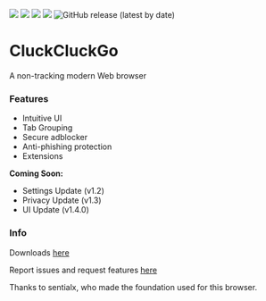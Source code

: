 <a href="https://github.com/Cohejh/CluckCluckGo/releases"><img src="https://img.shields.io/github/downloads/COHEJH/CluckCluckGo/total?style=for-the-badge"></a>
<img src="https://img.shields.io/github/languages/count/Cohejh/CluckCluckGo?color=%2397CA00&label=Languages%20used&style=for-the-badge">
<a href="https://github.com/Cohejh/CluckCluckGo/blob/main/LICENCE"><img src="https://img.shields.io/github/license/cohejh/cluckcluckgo?style=for-the-badge"></a>
<a href="https://cohejh.com"><img src="https://img.shields.io/badge/Website-cohejh.com-green?style=for-the-badge&logo=google-chrome&logoColor=white"></a>
<img alt="GitHub release (latest by date)" src="https://img.shields.io/badge/Version-1.1-green?style=for-the-badge">
# CluckCluckGo
A non-tracking modern Web browser

### Features
- Intuitive UI
- Tab Grouping
- Secure adblocker
- Anti-phishing protection
- Extensions

**Coming Soon:**
- Settings Update (v1.2)
- Privacy Update (v1.3)
- UI Update (v1.4.0)

### Info

Downloads [here](https://github.com/Cohejh/CluckCluckGo/releases)

Report issues and request features [here](https://github.com/Cohejh/CluckCluckGo/issues)

Thanks to sentialx, who made the foundation used for this browser.
